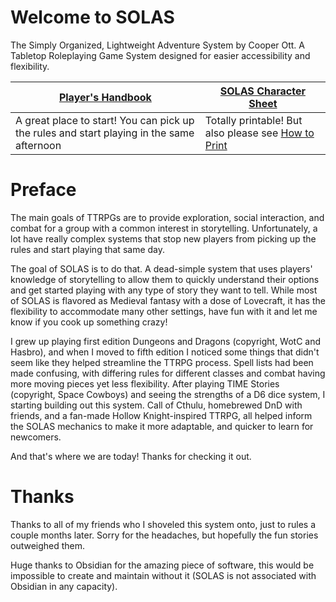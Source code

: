 # Welcome to SOLAS
The Simply Organized, Lightweight Adventure System by Cooper Ott. A Tabletop Roleplaying Game System designed for easier accessibility and flexibility.

| [Player's Handbook](Player's%20Handbook.md) | [SOLAS Character Sheet](SOLAS%20Character%20Sheet.pdf) |
| ---- | ---- |
| A great place to start! You can pick up the rules and start playing in the same afternoon | Totally printable! But also please see [How to Print](How%20to%20Print.md) |

# Preface
The main goals of TTRPGs are to provide exploration, social interaction, and combat for a group with a common interest in storytelling. Unfortunately, a lot have really complex systems that stop new players from picking up the rules and start playing that same day.

The goal of SOLAS is to do that. A dead-simple system that uses players' knowledge of storytelling to allow them to quickly understand their options and get started playing with any type of story they want to tell. While most of SOLAS is flavored as Medieval fantasy with a dose of Lovecraft, it has the flexibility to accommodate many other settings, have fun with it and let me know if you cook up something crazy!

I grew up playing first edition Dungeons and Dragons (copyright, WotC and Hasbro), and when I moved to fifth edition I noticed some things that didn't seem like they helped streamline the TTRPG process. Spell lists had been made confusing, with differing rules for different classes and combat having more moving pieces yet less flexibility. After playing TIME Stories (copyright, Space Cowboys) and seeing the strengths of a D6 dice system, I starting building out this system. Call of Cthulu, homebrewed DnD with friends, and a fan-made Hollow Knight-inspired TTRPG, all helped inform the SOLAS mechanics to make it more adaptable, and quicker to learn for newcomers.

And that's where we are today! Thanks for checking it out.

# Thanks
Thanks to all of my friends who I shoveled this system onto, just to rules a couple months later. Sorry for the headaches, but hopefully the fun stories outweighed them.

Huge thanks to Obsidian for the amazing piece of software, this would be impossible to create and maintain without it (SOLAS is not associated with Obsidian in any capacity).
